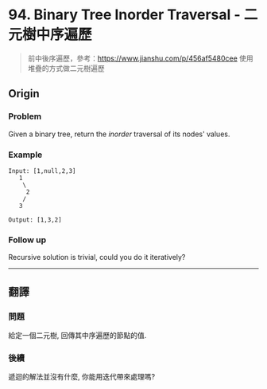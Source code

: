# 94. Binary Tree Inorder Traversal - 二元樹中序遍歷

> 前中後序遍歷，參考：https://www.jianshu.com/p/456af5480cee
> 使用堆疊的方式做二元樹遍歷

## Origin

### Problem

Given a binary tree, return the _inorder_ traversal of its nodes' values.

### Example

```
Input: [1,null,2,3]
   1
    \
     2
    /
   3

Output: [1,3,2]
```

### Follow up

Recursive solution is trivial, could you do it iteratively?

---

## 翻譯

### 問題

給定一個二元樹, 回傳其中序遍歷的節點的值.

### 後續

遞迴的解法並沒有什麼, 你能用迭代帶來處理嗎?
